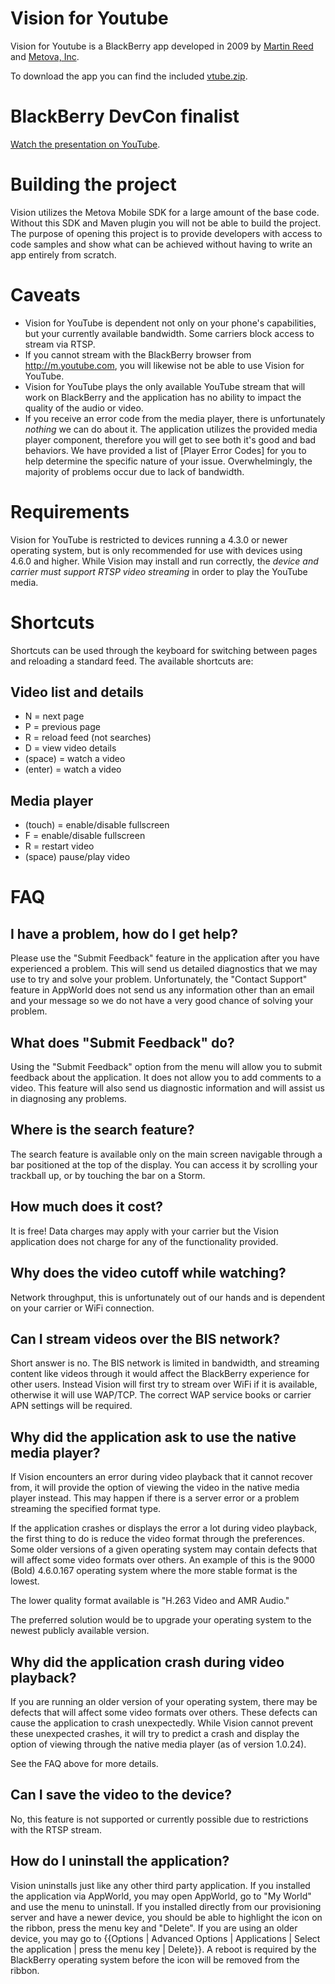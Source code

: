 # Vision for Youtube
Vision for Youtube is a BlackBerry app developed in 2009 by [Martin Reed](http://martinmreed.com) and [Metova, Inc](http://metova.com).

To download the app you can find the included [vtube.zip](https://github.com/hardisonbrewing/vtube/raw/master/vtube.zip).

# BlackBerry DevCon finalist
[Watch the presentation on YouTube](http://www.youtube.com/watch?v=v1KqwA8RMSc).

# Building the project
Vision utilizes the Metova Mobile SDK for a large amount of the base code. Without this SDK and Maven plugin you will not be able to build the project. The purpose of opening this project is to provide developers with access to code samples and show what can be achieved without having to write an app entirely from scratch.

# Caveats
* Vision for YouTube is dependent not only on your phone's capabilities, but your currently available bandwidth.  Some carriers block access to stream via RTSP.  
* If you cannot stream with the BlackBerry browser from http://m.youtube.com, you will likewise not be able to use Vision for YouTube.  
* Vision for YouTube plays the only available YouTube stream that will work on BlackBerry and the application has no ability to impact the quality of the audio or video.
* If you receive an error code from the media player, there is unfortunately *nothing* we can do about it.  The application utilizes the provided media player component, therefore you will get to see both it's good and bad behaviors.  We have provided a list of [Player Error Codes] for you to help determine the specific nature of your issue.   Overwhelmingly, the majority of problems occur due to lack of bandwidth.

# Requirements
Vision for YouTube is restricted to devices running a 4.3.0 or newer operating system, but is only recommended for use with devices using 4.6.0 and higher. While Vision may install and run correctly, the *device and carrier must support RTSP video streaming* in order to play the YouTube media.

# Shortcuts
Shortcuts can be used through the keyboard for switching between pages and reloading a standard feed. The available shortcuts are:

## Video list and details
* N = next page
* P = previous page
* R = reload feed (not searches)
* D = view video details
* (space) = watch a video
* (enter) = watch a video

## Media player
* (touch) = enable/disable fullscreen
* F = enable/disable fullscreen
* R = restart video
* (space) pause/play video

# FAQ
## I have a problem, how do I get help?
Please use the "Submit Feedback" feature in the application after you have experienced a problem.  This will send us detailed diagnostics that we may use to try and solve your problem.  Unfortunately, the "Contact Support" feature in AppWorld does not send us any information other than an email and your message so we do not have a very good chance of solving your problem.

## What does "Submit Feedback" do?
Using the "Submit Feedback" option from the menu will allow you to submit feedback about the application. It does not allow you to add comments to a video.  This feature will also send us diagnostic information and will assist us in diagnosing any problems.

## Where is the search feature?
The search feature is available only on the main screen navigable through a bar positioned at the top of the display. You can access it by scrolling your trackball up, or by touching the bar on a Storm.

## How much does it cost?
It is free!  Data charges may apply with your carrier but the Vision application does not charge for any of the functionality provided.

## Why does the video cutoff while watching?
Network throughput, this is unfortunately out of our hands and is dependent on your carrier or WiFi connection.

## Can I stream videos over the BIS network?
Short answer is no. The BIS network is limited in bandwidth, and streaming content like videos through it would affect the BlackBerry experience for other users. Instead Vision will first try to stream over WiFi if it is available, otherwise it will use WAP/TCP. The correct WAP service books or carrier APN settings will be required.

## Why did the application ask to use the native media player?
If Vision encounters an error during video playback that it cannot recover from, it will provide the option of viewing the video in the native media player instead. This may happen if there is a server error or a problem streaming the specified format type.

If the application crashes or displays the error a lot during video playback, the first thing to do is reduce the video format through the preferences. Some older versions of a given operating system may contain defects that will affect some video formats over others. An example of this is the 9000 (Bold) 4.6.0.167 operating system where the more stable format is the lowest.

The lower quality format available is "H.263 Video and AMR Audio."

The preferred solution would be to upgrade your operating system to the newest publicly available version.

## Why did the application crash during video playback?
If you are running an older version of your operating system, there may be defects that will affect some video formats over others. These defects can cause the application to crash unexpectedly. While Vision cannot prevent these unexpected crashes, it will try to predict a crash and display the option of viewing through the native media player (as of version 1.0.24).

See the FAQ above for more details.

## Can I save the video to the device?
No, this feature is not supported or currently possible due to restrictions with the RTSP stream.

## How do I uninstall the application?
Vision uninstalls just like any other third party application.  If you installed the application via AppWorld, you may open AppWorld, go to "My World" and use the menu to uninstall.  If you installed directly from our provisioning server and have a newer device, you should be able to highlight the icon on the ribbon, press the menu key and "Delete".  If you are using an older device, you may go to {{Options | Advanced Options | Applications | Select the application | press the menu key | Delete}}.  A reboot is required by the BlackBerry operating system before the icon will be removed from the ribbon.
